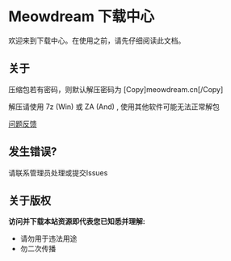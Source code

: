 # Meowdream 下载中心

欢迎来到下载中心。在使用之前，请先仔细阅读此文档。

## 关于

压缩包若有密码，则默认解压密码为 [Copy]meowdream.cn[/Copy]

解压请使用 7z (Win) 或 ZA (And) , 使用其他软件可能无法正常解包

[<i class="bi-question-circle"></i> 问题反馈](LinkButton:https://github.com/MeowLynxSea/MeowdreamHub_Web/issues/new)

## 发生错误?

请联系管理员处理或提交Issues

## 关于版权

**访问并下载本站资源即代表您已知悉并理解:**

* 请勿用于违法用途
* 勿二次传播